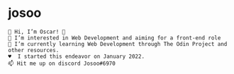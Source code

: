 # josoo

    👋 Hi, I’m Oscar! 💪
    🎸 I’m interested in Web Development and aiming for a front-end role
    🔫 I’m currently learning Web Development through The Odin Project and other resources.
    ♥️  I started this endeavor on January 2022.
    📫 Hit me up on discord Josoo#6970

